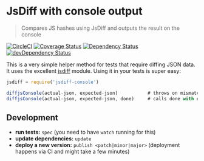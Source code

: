 # JsDiff with console output
> Compares JS hashes using JsDiff and outputs the result on the console

[![CircleCI](https://circleci.com/gh/kevgo/jsdiff-console.svg?style=shield)](https://circleci.com/gh/kevgo/jsdiff-console)
[![Coverage Status](https://coveralls.io/repos/github/kevgo/jsdiff-console/badge.svg?branch=master)](https://coveralls.io/github/kevgo/jsdiff-console?branch=master)
[![Dependency Status](https://david-dm.org/kevgo/jsdiff-console.svg)](https://david-dm.org/kevgo/jsdiff-console)
[![devDependency Status](https://david-dm.org/kevgo/jsdiff-console/dev-status.svg)](https://david-dm.org/kevgo/jsdiff-console#info=devDependencies)

This is a very simple helper method for tests that require
diffing JSON data.
It uses the excellent [jsdiff](https://github.com/kpdecker/jsdiff) module.
Using it in your tests is super easy:

```javascript
jsdiff = require('jsdiff-console')

diffjsConsole(actual-json, expected-json)           # throws on mismatch
diffjsConsole(actual-json, expected-json, done)     # calls done with error on mismatch
```


## Development

* __run tests:__ `spec` (you need to have `watch` running for this)
* __update dependencies:__ `update`
* __deploy a new version:__ `publish <patch|minor|major>` (deployment happens via CI and might take a few minutes)
